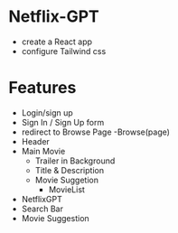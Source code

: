 # Netflix-GPT

- create a React app
- configure Tailwind css

# Features
- Login/sign up
 - Sign In / Sign Up form
 - redirect to Browse Page
-Browse(page)
  - Header
  - Main Movie
    - Trailer in Background
    - Title & Description
    - Movie Suggetion
      - MovieList 
- NetflixGPT
- Search Bar
- Movie Suggestion